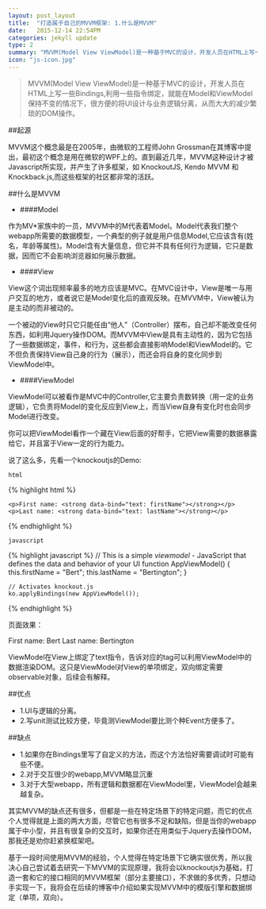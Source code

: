 ```yaml
---
layout: post_layout
title:  "打造属于自己的MVVM框架: 1.什么是MVVM"
date:   2015-12-14 22:54PM
categories: jekyll update
type: 2
summary: "MVVM(Model View ViewModel)是一种基于MVC的设计，开发人员在HTML上写一些Bindings,利用一些指令绑定，就能在Model和ViewModel保持不变的情况下，很方便的将UI设计与业务逻辑分离，从而大大的减少繁琐的DOM操作。"
icon: "js-icon.jpg"
---
```


>MVVM(Model View ViewModel)是一种基于MVC的设计，开发人员在HTML上写一些Bindings,利用一些指令绑定，就能在Model和ViewModel保持不变的情况下，很方便的将UI设计与业务逻辑分离，从而大大的减少繁琐的DOM操作。

##起源

MVVM这个概念最是在2005年，由微软的工程师John Grossman在其博客中提出，最初这个概念是用在微软的WPF上的。直到最近几年，MVVM这种设计才被Javascript所实现，并产生了许多框架，如 KnockoutJS, Kendo MVVM 和 Knockback.js,而这些框架的社区都非常的活跃。

##什么是MVVM

- ####Model

作为MV*家族中的一员，MVVM中的M代表着Model。Model代表我们整个webapp所需要的数据模型，一个典型的例子就是用户信息Model,它应该含有(姓名，年龄等属性)。Model含有大量信息，但它并不具有任何行为逻辑，它只是数据，因而它不会影响浏览器如何展示数据。

- ####View

View这个词出现频率最多的地方应该是MVC。在MVC设计中，View是唯一与用户交互的地方，或者说它是Model变化后的直观反映。在MVVM中，View被认为是主动的而非被动的。

一个被动的View时只它只能任由“他人”（Controller）摆布，自己却不能改变任何东西，如利用Jquery操作DOM。而MVVM中View是具有主动性的，因为它包括了一些数据绑定，事件，和行为，这些都会直接影响Model和ViewModel的。它不但负责保持View自己身的行为（展示），而还会将自身的变化同步到ViewModel中。

- ####ViewModel

ViewModel可以被看作是MVC中的Controller,它主要负责数转换（用一定的业务逻辑），它负责将Model的变化反应到View上，而当View自身有变化时也会同步Model进行改变。

你可以把ViewModel看作一个藏在View后面的好帮手，它把View需要的数据暴露给它，并且富于View一定的行为能力。

说了这么多，先看一个knockoutjs的Demo:

`html`

{% highlight html %}
    <!-- This is a *view* - HTML markup that defines the appearance of your UI -->

    <p>First name: <strong data-bind="text: firstName"></strong></p>
    <p>Last name: <strong data-bind="text: lastName"></strong></p>
{% endhighlight %}

`javascript`

{% highlight javascript %}
    // This is a simple *viewmodel* - JavaScript that defines the data and behavior of your UI
    function AppViewModel() {
        this.firstName = "Bert";
        this.lastName = "Bertington";
    }

    // Activates knockout.js
    ko.applyBindings(new AppViewModel());
{% endhighlight %}

页面效果：

First name: Bert
Last name: Bertington

ViewModel在View上绑定了text指令，告诉对应的tag可以利用ViewModel中的数据渲染DOM。这只是ViewModel对View的单项绑定，双向绑定需要observable对象，后续会有解释。

##优点

- 1.UI与逻辑的分离。
- 2.写unit测试比较方便，毕竟测ViewModel要比测个种Event方便多了。

##缺点

- 1.如果你在Bindings里写了自定义的方法，而这个方法恰好需要调试时可能有些不便。
- 2.对于交互很少的webapp,MVVM略显沉重
- 3.对于大型webapp，所有逻辑和数据都在ViewModel里，ViewModel会越来越复杂。

其实MVVM的缺点还有很多，但都是一些在特定场景下的特定问题，而它的优点个人觉得就是上面的两大方面，尽管它也有很多不足和缺陷，但是当你的webapp属于中小型，并且有很复杂的交互时，如果你还在用类似于Jquery去操作DOM，那我还是劝你赶紧换框架吧。

基于一段时间使用MVVM的经验，个人觉得在特定场景下它确实很优秀，所以我决心自己尝试着去研究一下MVVM的实现原理，我将会以knockoutjs为基础，打造一套和它的接口相同的MVVM框架（部分主要接口），不求做的多优秀，只想动手实现一下，我将会在后续的博客中介绍如果实现MVVM中的模版引擎和数据绑定（单项，双向）。